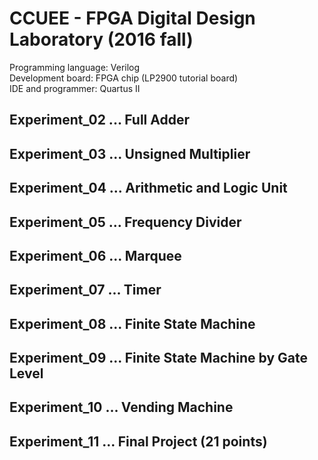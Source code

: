 ﻿# CCUEE - FPGA Digital Design Laboratory (2016 fall)
 Programming language: Verilog  
 Development board: FPGA chip (LP2900 tutorial board)  
 IDE and programmer: Quartus II
 
 ## Experiment_02 ... Full Adder
 
 ## Experiment_03 ... Unsigned Multiplier
 
 ## Experiment_04 ... Arithmetic and Logic Unit
 
 ## Experiment_05 ... Frequency Divider
 
 ## Experiment_06 ... Marquee
 
 ## Experiment_07 ... Timer
 
 ## Experiment_08 ... Finite State Machine
 
 ## Experiment_09 ... Finite State Machine by Gate Level
 
 ## Experiment_10 ... Vending Machine
 
 ## Experiment_11 ... Final Project (21 points)
